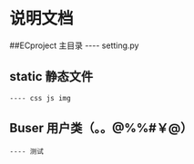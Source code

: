 #  说明文档

##ECproject 主目录 
    ---- setting.py

## static 静态文件
    ---- css js img

## Buser 用户类（。。@%%#￥@）
    ---- 测试
